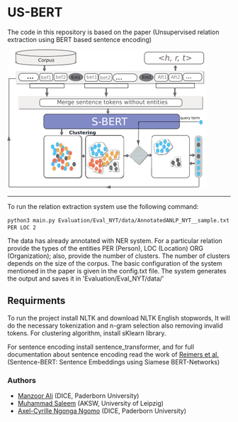 # US-BERT
The code in this repository is based on the paper (Unsupervised relation extraction using BERT based sentence encoding)


![](Evaluation/Eval_APW/data/sysnewwas.png)
<hr/>

To run the relation extraction system use the following command:

```
python3 main.py Evaluation/Eval_NYT/data/AnnotatedANLP_NYT__sample.txt  PER LOC 2
```

The data has already annotated with NER system. For a particular relation provide the types of the entities PER (Person), LOC (Location) ORG (Organization); also, provide the number of clusters. The number of clusters depends on the size of the corpus.
The basic configuration of the system mentioned in the paper is given in the config.txt file.
The system generates the output and saves it in 'Evaluation/Eval_NYT/data/'

## Requirments
To run the project install NLTK and download NLTK English stopwords, It will do the necessary tokenization and n-gram selection also removing invalid tokens. For clustering algorithm, install sKlearn library.

For sentence encoding install sentence_transformer, and for full documentation about sentence encoding read the work of [Reimers et al.](https://arxiv.org/abs/1908.10084) (Sentence-BERT: Sentence Embeddings using Siamese BERT-Networks)

### Authors 
* [Manzoor Ali](https://dice-research.org/ManzoorAli) (DICE, Paderborn University)
* [Muhammad Saleem](https://sites.google.com/site/saleemsweb/) (AKSW, University of Leipzig)
* [Axel-Cyrille Ngonga Ngomo](https://dice-research.org/AxelCyrilleNgongaNgomo) (DICE, Paderborn University)



